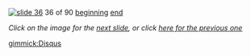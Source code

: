 [![slide 36](https://dl.dropboxusercontent.com/u/2977490/presentations/cookbook/img36.jpg)](37.md)
36 of 90
[beginning](01.md)
[end](89.md)

_Click on the image for the [next slide](37.md), or click [here for the previous one](35.md)_

[gimmick:Disqus](theodox-github)